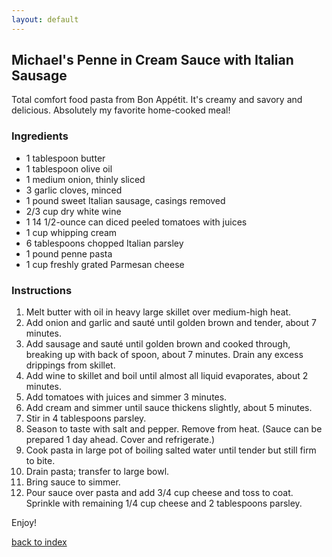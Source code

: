 ```yaml
---
layout: default
---
```


<!---
This is a comment. Note the triple dash to start, but double to end
-->

## Michael's Penne in Cream Sauce with Italian Sausage
<!---
Put your name or github username somewhere
-->
Total comfort food pasta from Bon Appétit. It's creamy and savory and delicious. Absolutely my favorite home-cooked meal! 

### Ingredients
- 1 tablespoon butter
- 1 tablespoon olive oil
- 1 medium onion, thinly sliced
- 3 garlic cloves, minced
- 1 pound sweet Italian sausage, casings removed
- 2/3 cup dry white wine
- 1 14 1/2-ounce can diced peeled tomatoes with juices
- 1 cup whipping cream
- 6 tablespoons chopped Italian parsley
- 1 pound penne pasta
- 1 cup freshly grated Parmesan cheese

### Instructions
1. Melt butter with oil in heavy large skillet over medium-high heat.
2. Add onion and garlic and sauté until golden brown and tender, about 7 minutes.
3. Add sausage and sauté until golden brown and cooked through, breaking up with back of spoon, about 7 minutes. Drain any excess drippings from skillet. 
4. Add wine to skillet and boil until almost all liquid evaporates, about 2 minutes.
5. Add tomatoes with juices and simmer
3 minutes.
6. Add cream and simmer until sauce thickens slightly, about 5 minutes.
7. Stir in 4 tablespoons parsley.
8. Season to taste with salt and pepper. Remove from heat. (Sauce can be prepared 1 day ahead. Cover and refrigerate.)
9. Cook pasta in large pot of boiling salted water until tender but still firm to bite.
10. Drain pasta; transfer to large bowl.
11. Bring sauce to simmer.
12. Pour sauce over pasta and add 3/4 cup cheese and toss to coat. Sprinkle with remaining 1/4 cup cheese and 2 tablespoons parsley.  

Enjoy!

<!--
Keep this link to return to the index
-->
[back to index](../)